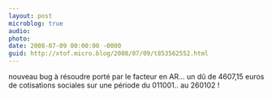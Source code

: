 ```yaml
---
layout: post
microblog: true
audio: 
photo: 
date: 2008-07-09 00:00:00 -0000
guid: http://xtof.micro.blog/2008/07/09/t853562552.html
---
```

nouveau bug à résoudre porté par le facteur en AR... un dû de 4607,15 euros de cotisations sociales sur une période du 011001.. au 260102 !
